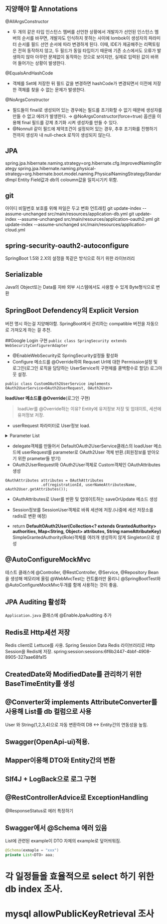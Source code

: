 ## 지양해야 할 Annotations
@AllArgsConstructor
* 두 개의 같은 타입 인스턴스 멤버를 선언한 상황에서 개발자가 선언된 인스턴스 멤버의 순서를 바꾸면, 개발자도 인식하지 못하는 사이에 lombok이 생성자의 파라미터 순서를 필드 선언 순서에 따라 변경하게 된다. 이때, IDE가 제공해주는 리팩토링은 전혀 동작하지 않고, 두 필드가 동일 타입이기 때문에 기존 소스에서도 오류가 발생하지 않아 아무런 문제없이 동작하는 것으로 보이지만, 실제로 입력된 값이 바뀌어 들어가는 상황이 발생한다.

@EqualsAndHashCode

* 객체를 Set에 저장한 뒤 필드 값을 변경하면 hashCode가 변경되면서 이전에 저장한 객체를 찾을 수 없는 문제가 발생한다.

@NoArgsConstructor

* 필드들이 final로 생성되어 있는 경우에는 필드를 초기화할 수 없기 때문에 생성자를 만들 수 없고 에러가 발생한다. → @NoArgsConstructor(force=true) 옵션을 이용해 final 필드를 강제 초기화 시켜 생성자를 만들 수 있다.
* @Nonnull 같이 필드에 제약조건이 설정되어 있는 경우, 추후 초기화를 진행하기 전까지 생성자 내 null-check 로직이 생성되지 않는다.

## JPA
spring.jpa.hibernate.naming.strategy=org.hibernate.cfg.ImprovedNamingStrategy
spring.jpa.hibernate.naming.physical-strategy=org.hibernate.boot.model.naming.PhysicalNamingStrategyStandardImpl
Entity Field값과 db의 coloumn값을 일치시기키 위함.

## git
아이디 비밀번호 보호를 위해 파일은 두고 변화 언트래킹
git update-index --assume-unchanged src/main/resources/application-db.yml
git update-index --assume-unchanged src/main/resources/application-oauth2.yml
git update-index --assume-unchanged src/main/resources/application-cloud.yml


## spring-security-oauth2-autoconfigure
SpringBoot 1.5와 2.X의 설정을 똑같은 방식으로 하기 위한 라이브러리

## Serializable
Java의 Object또는 Data를 자바 외부 시스템에서도 사용할 수 있게 Byte형식으로 변환

## SpringBoot Defendency의 Explicit Version
버전 명시 하는걸 지양해야함. SpringBoot에서 관리하는 compatible 버전을 자동으로 가져오게 하는 걸 추천.

##Google Login 구현
`public class SpringSecurity extends WebSecurityConfigurerAdapter`
* @EnableWebSecurity로 SpringSecurity설정들 활성화
* Configure 메소드를 @Override하여 Requset Url에 대한 Permission설정 및 로그인(로그인 로직을 담당하는 UserService의 구현체를 콜백함수로 할당) 로그아웃 설정.

`public class CustomOAuth2UserService implements OAuth2UserService<OAuth2UserRequest, OAuth2User>`

__loadUser 메소드를 @Override__(로그인 구현)
> loadUer를 @Override하는 이유? Entity에 유저정보 저장 및 업데이트, 세션에 유저정보 저장.
* userRequest 파라미터로 User정보 load.

<details><summary>Parameter List</summary>

1. registrationId: 로그인 서비스 종류
2.  userNameAttributesName: 로그인 진행 시 Key가 되는 Field값.
3.  attributes: OAuth2UserService를 통해 가져온 Attributes를 담은 Custom Class
</details>

* delegate객체를 만들어서 DefaultOAuth2UserService클래스의 loadUser 메소드에 userRequest를 parameter로 OAuth2User 객체 반환.(회원정보를 받아오기 위한 prameter들 받기)
* OAuth2UserRequest와 OAuth2User객체로 Custom객체인 OAuthAttributes생성
```
OAuthAttributes attributes = OAuthAttributes
                .of(registrationId, userNameAttributesName, oAuth2User.getAttributes());
```

* OAuthAttributes로 User를 반환 및 업데이트하는 saveOrUpdate 메소드 생성

* Session정보를 SessionUser객체로 바꿔 세션에 저장.(나중에 세션 저장소를 radis로 변환 예정)

* return __DefaultOAuth2User(Collection<? extends GrantedAuthority> authorities, Map<String, Object> attributes, String nameAttributeKey)__
  SimpleGrantedAuthority(Role)객체를 여러개 생성하지 않게 Singleton으로 생성

## @AutoConfigureMockMvc
테스트 클래스에 @Controller, @RestController, @Service, @Repository Bean을 생성해 메모리에 올림
@WebMvcTest는 컨트롤러만 올리니 @SpringBootTest와 @AutoConfigureMockMvc두개를 함께 사용하는 것이 좋음.

## JPA Auditing 활성화
`Application.java`
클래스에 @EnableJpaAuditing 추가

## Redis로 Http세션 저장
Redis client로 Lettuce를 사용.
Spring Session Data Redis 라이브러리로 Http Session을 Redis에 저장.
spring:session:sessions:6f6b2447-4bbf-4908-8905-327aae68fa15

## CreatedDate와 ModifiedDate를 관리하기 위한 BaseTimeEntity를 생성

## @Converter와 implements AttributeConverter를 사용해 List<User>를 db 컬럼으로 사용
User<List> 와 String(1,2,3,4)으로 자동 변환하여 DB <-> Entity간의 연동성을 높힘.

## Swagger(OpenApi-ui)적용.

## Mapper이용해 DTO와 Entity간의 변환

## Slf4J + LogBack으로 로그 구현



## @RestControllerAdvice로 ExceptionHandling

@ResponseStatus로 에러 특정하기





## Swagger에서 @Schema 에러 있음

List에 관련된 example이 DTO 자체의 example로 덮어씌워짐.

```java
@Schema(exmaple = "xxx")
private List<DTO> aaa;
```







# 각 일정들을 효율적으로 select 하기 위한 db index 조사.
# mysql allowPublicKeyRetrieval 조사


